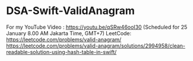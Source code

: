 # DSA-Swift-ValidAnagram
For my YouTube Video : https://youtu.be/qSRw46ooI30 (Scheduled for 25 January 8.00 AM Jakarta Time, GMT+7)
LeetCode: <br>
https://leetcode.com/problems/valid-anagram/ <br>
https://leetcode.com/problems/valid-anagram/solutions/2994958/clean-readable-solution-using-hash-table-in-swift/ <br>
